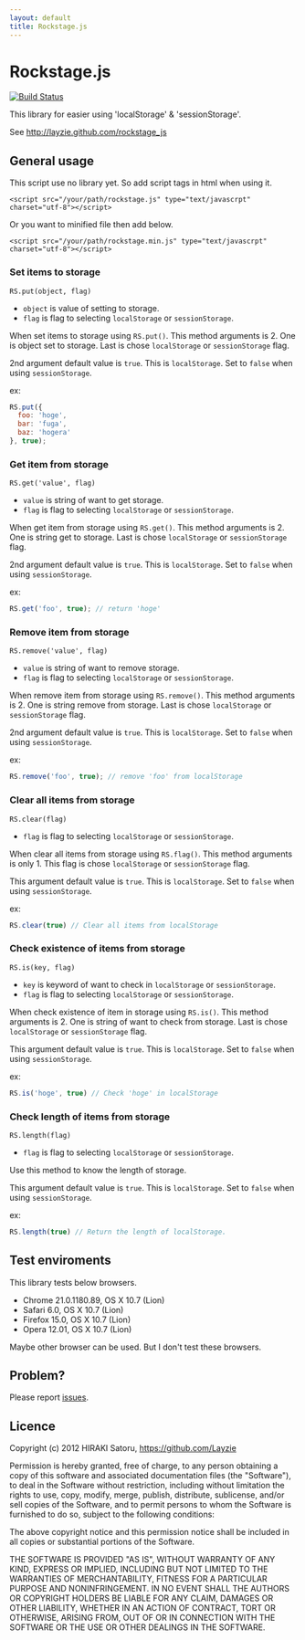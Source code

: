 ```yaml
---
layout: default
title: Rockstage.js
---
```


# Rockstage.js

[![Build Status](https://secure.travis-ci.org/Layzie/rockstage_js.png?branch=master)](http://travis-ci.org/Layzie/rockstage_js)

This library for easier using 'localStorage' &amp; 'sessionStorage'.

See http://layzie.github.com/rockstage_js

## General usage

This script use no library yet. So add script tags in html when using it.

`<script src="/your/path/rockstage.js" type="text/javascrpt" charset="utf-8"></script>`

Or you want to minified file then add below.

`<script src="/your/path/rockstage.min.js" type="text/javascrpt" charset="utf-8"></script>`

### Set items to storage

`RS.put(object, flag)`
- `object` is value of setting to storage.
- `flag` is flag to selecting `localStorage` or `sessionStorage`.

When set items to storage using `RS.put()`. This method arguments is 2.
One is object set to storage. Last is chose `localStorage` or `sessionStorage` flag.

2nd argument default value is `true`. This is `localStorage`. Set to `false` when using
`sessionStorage`.

ex:
```javascript
RS.put({
  foo: 'hoge',
  bar: 'fuga',
  baz: 'hogera'
}, true);
```
### Get item from storage

`RS.get('value', flag)`
- `value` is string of want to get storage.
- `flag` is flag to selecting `localStorage` or `sessionStorage`.

When get item from storage using `RS.get()`. This method arguments is 2.
One is string get to storage. Last is chose `localStorage` or `sessionStorage` flag.

2nd argument default value is `true`. This is `localStorage`. Set to `false` when using
`sessionStorage`.

ex:
```javascript
RS.get('foo', true); // return 'hoge'
```
### Remove item from storage

`RS.remove('value', flag)`
- `value` is string of want to remove storage.
- `flag` is flag to selecting `localStorage` or `sessionStorage`.

When remove item from storage using `RS.remove()`. This method arguments is 2.
One is string remove from storage. Last is chose `localStorage` or `sessionStorage` flag.

2nd argument default value is `true`. This is `localStorage`. Set to `false` when using
`sessionStorage`.

ex:
```javascript
RS.remove('foo', true); // remove 'foo' from localStorage
```

### Clear all items from storage

`RS.clear(flag)`
- `flag` is flag to selecting `localStorage` or `sessionStorage`.

When clear all items from storage using `RS.flag()`. This method arguments is only 1.
This flag is chose `localStorage` or `sessionStorage` flag.

This argument default value is `true`. This is `localStorage`. Set to `false` when using
`sessionStorage`.

ex:
```javascript
RS.clear(true) // Clear all items from localStorage
```

### Check existence of items from storage

`RS.is(key, flag)`
- `key` is keyword of want to check in `localStorage` or `sessionStorage`.
- `flag` is flag to selecting `localStorage` or `sessionStorage`.

When check existence of item in storage using `RS.is()`. This method arguments is 2.
One is string of want to check from storage. Last is chose `localStorage` or `sessionStorage` flag.

This argument default value is `true`. This is `localStorage`. Set to `false` when using
`sessionStorage`.

ex:
```javascript
RS.is('hoge', true) // Check 'hoge' in localStorage
```

### Check length of items from storage

`RS.length(flag)`
- `flag` is flag to selecting `localStorage` or `sessionStorage`.

Use this method to know the length of storage.

This argument default value is `true`. This is `localStorage`. Set to `false` when using
`sessionStorage`.

ex:
```javascript
RS.length(true) // Return the length of localStorage.
```
## Test enviroments

This library tests below browsers.

- Chrome 21.0.1180.89, OS X 10.7 (Lion)
- Safari 6.0, OS X 10.7 (Lion)
- Firefox 15.0, OS X 10.7 (Lion)
- Opera 12.01, OS X 10.7 (Lion)

Maybe other browser can be used. But I don't test these browsers.

## Problem?

Please report [issues](https://github.com/Layzie/rockstage_js/issues).

## Licence

Copyright (c) 2012 HIRAKI Satoru, https://github.com/Layzie

Permission is hereby granted, free of charge, to any person obtaining
a copy of this software and associated documentation files (the
"Software"), to deal in the Software without restriction, including
without limitation the rights to use, copy, modify, merge, publish,
distribute, sublicense, and/or sell copies of the Software, and to
permit persons to whom the Software is furnished to do so, subject to
the following conditions:

The above copyright notice and this permission notice shall be
included in all copies or substantial portions of the Software.

THE SOFTWARE IS PROVIDED "AS IS", WITHOUT WARRANTY OF ANY KIND,
EXPRESS OR IMPLIED, INCLUDING BUT NOT LIMITED TO THE WARRANTIES OF
MERCHANTABILITY, FITNESS FOR A PARTICULAR PURPOSE AND
NONINFRINGEMENT. IN NO EVENT SHALL THE AUTHORS OR COPYRIGHT HOLDERS BE
LIABLE FOR ANY CLAIM, DAMAGES OR OTHER LIABILITY, WHETHER IN AN ACTION
OF CONTRACT, TORT OR OTHERWISE, ARISING FROM, OUT OF OR IN CONNECTION
WITH THE SOFTWARE OR THE USE OR OTHER DEALINGS IN THE SOFTWARE.


